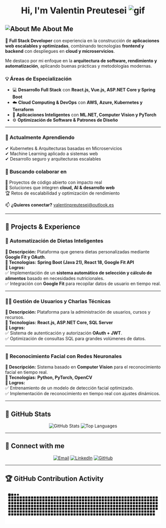 <h1 align="center"><b>Hi, I'm Valentin Preutesei </b><img src="https://media.giphy.com/media/hvRJCLFzcasrR4ia7z/giphy.gif" width="35" alt="gif"></h1>

## <picture><img src="https://github.com/7oSkaaa/7oSkaaa/blob/main/Images/about_me.gif?raw=true" width="50px" alt="About Me"></picture> About Me

🚀 **Full Stack Developer** con experiencia en la construcción de **aplicaciones web escalables y optimizadas**, combinando tecnologías **frontend y backend** con despliegues en **cloud y microservicios**.

Me destaco por mi enfoque en la **arquitectura de software, rendimiento y automatización**, aplicando buenas prácticas y metodologías modernas.  

### **💡 Áreas de Especialización**
- 💻 **Desarrollo Full Stack** con **React.js, Vue.js, ASP.NET Core y Spring Boot**  
- ☁️ **Cloud Computing & DevOps** con **AWS, Azure, Kubernetes y Terraform**  
- 🤖 **Aplicaciones Inteligentes** con **ML.NET, Computer Vision y PyTorch**  
- ⚙️ **Optimización de Software & Patrones de Diseño**  

---

### **🌱 Actualmente Aprendiendo**
✔ Kubernetes & Arquitecturas basadas en Microservicios  
✔ Machine Learning aplicado a sistemas web  
✔ Desarrollo seguro y arquitecturas escalables  

### **👯 Buscando colaborar en**
🚀 Proyectos de código abierto con impacto real  
📡 Soluciones que integren **cloud, AI & desarrollo web**  
🏆 Retos de escalabilidad y optimización de rendimiento  

📫 **¿Quieres conectar?** <a href="mailto:valentinpreutesei@outlook.es">valentinpreutesei@outlook.es</a>  

---

## 📌 **Projects & Experience**

### 🥗 **Automatización de Dietas Inteligentes**
**🔹 Descripción:** Plataforma que genera dietas personalizadas mediante **Google Fit y OAuth**.  
**🔹 Tecnologías:** **Spring Boot (Java 21), React 18, Google Fit API**  
**🔹 Logros:**  
✅ Implementación de un **sistema automático de selección y cálculo de alimentos** basado en necesidades nutricionales.  
✅ Integración con **Google Fit** para recopilar datos de usuario en tiempo real.  

---

### 🧑‍⚖️ **Gestión de Usuarios y Charlas Técnicas**  
**🔹 Descripción:** Plataforma para la administración de usuarios, cursos y recursos.  
**🔹 Tecnologías:** **React.js, ASP.NET Core, SQL Server**  
**🔹 Logros:**  
✅ Sistema de autenticación y autorización **OAuth + JWT**.  
✅ Optimización de consultas SQL para grandes volúmenes de datos.  

---

### 🤖 **Reconocimiento Facial con Redes Neuronales**  
**🔹 Descripción:** Sistema basado en **Computer Vision** para el reconocimiento facial en tiempo real.  
**🔹 Tecnologías:** **Python, PyTorch, OpenCV**  
**🔹 Logros:**  
✅ Entrenamiento de un modelo de detección facial optimizado.  
✅ Implementación de reconocimiento en tiempo real con ajustes dinámicos.  

---

## 🚀 **GitHub Stats**
<p align="center">
  <img src="https://github-readme-stats.vercel.app/api?username=valentintic&show_icons=true&theme=radical" width="48%" alt="GitHub Stats">
  <img src="https://github-readme-stats.vercel.app/api/top-langs/?username=valentintic&layout=compact&theme=radical" width="48%" alt="Top Languages">
</p>

---

## 🤝 **Connect with me**
<p align="center">
	<a href="mailto:valentinpreutesei@outlook.es"><img src="https://img.shields.io/badge/email-%23EA4335.svg?style=plastic&logo=gmail&logoColor=white" alt="Email"/></a>
	<a href="https://www.linkedin.com/in/valentinpreutesei/"><img src="https://img.shields.io/badge/linkedin-%230A66C2.svg?style=plastic&logo=linkedin&logoColor=white" alt="LinkedIn"/></a>
	<a href="https://github.com/valentintic"><img src="https://img.shields.io/badge/github-%23181717.svg?style=plastic&logo=github&logoColor=white" alt="GitHub"/></a>
</p>

---

## 🏆 **GitHub Contribution Activity**
<p align="center">
  <img src="https://raw.githubusercontent.com/Elanza-48/Elanza-48/main/resources/img/github-contribution-grid-snake.svg" alt="GitHub Contribution Snake" />
</p>
